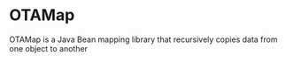 # OTAMap
OTAMap is a Java Bean mapping library that recursively copies data from one object to another
